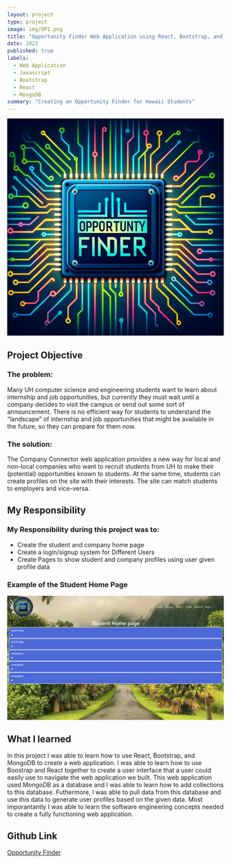 ```yaml
---
layout: project
type: project
image: img/OP1.png
title: "Opportunity Finder Web Application using React, Bootstrap, and MongoDB"
date: 2023
published: true
labels:
  - Web Application
  - Javascript
  - Bootstrap
  - React
  - MongoDB
summary: "Creating an Opportunity Finder for Hawaii Students"
---
```


<img  width="600px" class="rounded mx-auto d-block" src="/img/OP1.png">

## Project Objective
### The problem: 
Many UH computer science and engineering students want to learn about internship and job opportunities, but currently they must wait until a company decides to visit the campus or send out some sort of announcement. There is no efficient way for students to understand the “landscape” of internship and job opportunities that might be available in the future, so they can prepare for them now.

### The solution: 
The Company Connector web application provides a new way for local and non-local companies who want to recruit students from UH to make their (potential) opportunities known to students. At the same time, students can create profiles on the site with their interests. The site can match students to employers and vice-versa.

## My Responsibility 
### My Responsibility during this project was to:
- Create the student and company home page
- Create a login/signup system for Different Users 
- Create Pages to show student and company profiles using user given profile data

### Example of the Student Home Page
<img width="600px" class="rounded mx-auto d-block" src="/img/Spage.png">

## What I learned 
In this project I was able to learn how to use React, Bootstrap, and MongoDB to create a web application. I was able to learn how to use Boostrap and React together to create a user interface that a user could easily use to navigate the web application we built. This web application used MongoDB as a database and I was able to learn how to add collections to this database. Futhermore, I was able to pull data from this database and use this data to generate user profiles based on the given data. Most imporantantly I was able to learn the software engineering concepts needed to create a fully functioning web application. 

## Github Link
[Opportunity Finder](https://github.com/opportunity-finder/opportunity-finder-meteor)

